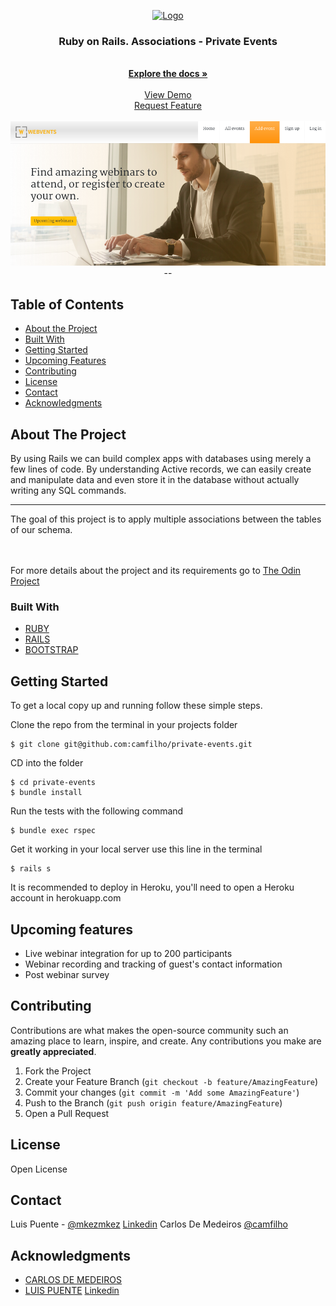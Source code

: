 
<p align="center">
  <a href="https://github.com/mkezmkez/members-only/tree/development">
     <img src="https://github.com/mkezmkez/appleclone/raw/master/assets/microverse-logo.png" alt="Logo" width="80" height="80">
   </a>
 
  <h3 align="center">Ruby on Rails. Associations - Private Events </h3>

  <p align="center">

<br>
  <a href="https://github.com/mkezmkez/members-only/tree/development"><strong>Explore the docs »</strong></a>
<br>
<br> 
  <a href="https://radiant-shore-51585.herokuapp.com/">View Demo</a>
<br> 
    <a href="https://github.com/mkezmkez/members-only/issues">Request Feature</a>
<br> 

<br> 

  <a href="http://webvents.herokuapp.com/">
    <img src="https://raw.githubusercontent.com/mkezmkez/private-events/master/img2.png" alt="Logo" width="700">
  </a>
--
  </p>





<!-- TABLE OF CONTENTS -->
## Table of Contents

* [About the Project](#about-the-project)
* [Built With](#built-with)
* [Getting Started](#getting-started)
* [Upcoming Features](#upcoming-features)
* [Contributing](#contributing)
* [License](#license)
* [Contact](#contact)
* [Acknowledgments](#acknowledgments)



<!-- ABOUT THE PROJECT -->
## About The Project

By using Rails we can build complex apps with databases using merely a few lines of code. By understanding Active records, we can easily create and manipulate data and even store it in the database without actually writing any SQL commands.

----
The goal of this project is to apply multiple associations between the tables of our schema.


<br>
<br>
For more details about the project and its requirements go to <a href="https://www.theodinproject.com/courses/ruby-on-rails/lessons/associations"> The Odin Project</a>

### Built With

* [RUBY](https://ruby-doc.org/)
* [RAILS](https://rubyonrails.org/)
* [BOOTSTRAP](https://bootstrap.com)

<!-- GETTING STARTED -->
## Getting Started

To get a local copy up and running follow these simple steps.

Clone the repo from the terminal in your projects folder
````
$ git clone git@github.com:camfilho/private-events.git
````
CD into the folder
````
$ cd private-events
$ bundle install
````
Run the tests with the following command
````
$ bundle exec rspec
````
Get it working in your local server use this line in the terminal
````
$ rails s
````
It is recommended to deploy in Heroku, you'll need to open a Heroku account in herokuapp.com

<!-- UPCOMING FEATURES -->
## Upcoming features
* Live webinar integration for up to 200 participants
* Webinar recording and tracking of guest's contact information
* Post webinar survey


<!-- CONTRIBUTING --> 
## Contributing

Contributions are what makes the open-source community such an amazing place to learn, inspire, and create. Any contributions you make are **greatly appreciated**.

1. Fork the Project
2. Create your Feature Branch (`git checkout -b feature/AmazingFeature`)
3. Commit your changes (`git commit -m 'Add some AmazingFeature'`)
4. Push to the Branch (`git push origin feature/AmazingFeature`)
5. Open a Pull Request



<!-- LICENSE -->
## License

Open License

<!-- CONTACT -->
## Contact

Luis Puente - [@mkezmkez](https://twitter.com/mkezkmez) [Linkedin](https://www.linkedin.com/in/luis-puente-431114191/)
Carlos De Medeiros [@camfilho](https://twitter.com/camfilho)



<!-- ACKNOWLEDGMENTS -->
## Acknowledgments

* [CARLOS DE MEDEIROS](https://github.com/camfilho)
* [LUIS PUENTE](https://github.com/mkezmkez) [Linkedin](linkedin.com/in/luis-puente-431114191/)

